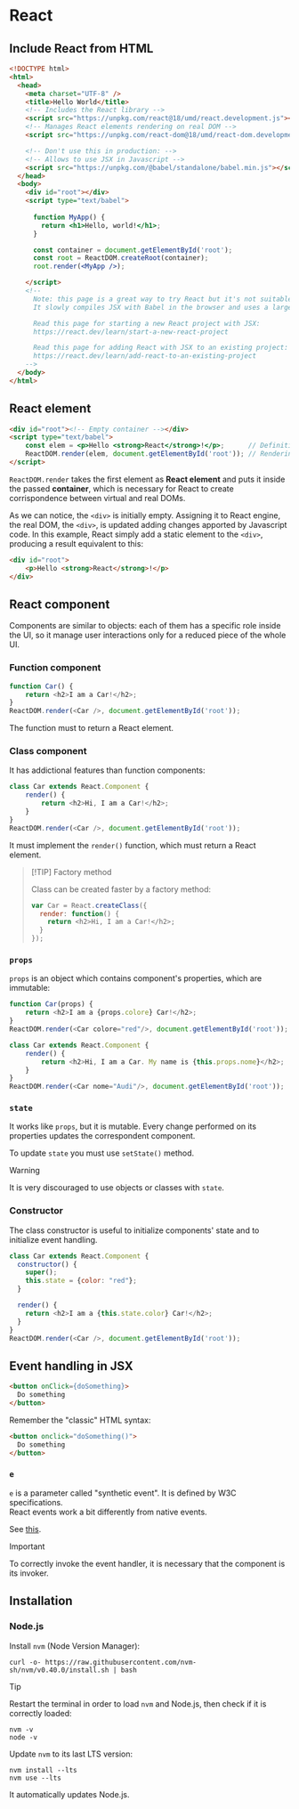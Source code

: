# React

## Include React from HTML

```html
<!DOCTYPE html>
<html>
  <head>
    <meta charset="UTF-8" />
    <title>Hello World</title>
    <!-- Includes the React library -->
    <script src="https://unpkg.com/react@18/umd/react.development.js"></script>
    <!-- Manages React elements rendering on real DOM -->
    <script src="https://unpkg.com/react-dom@18/umd/react-dom.development.js"></script>

    <!-- Don't use this in production: -->
    <!-- Allows to use JSX in Javascript -->
    <script src="https://unpkg.com/@babel/standalone/babel.min.js"></script>
  </head>
  <body>
    <div id="root"></div>
    <script type="text/babel">
    
      function MyApp() {
        return <h1>Hello, world!</h1>;
      }

      const container = document.getElementById('root');
      const root = ReactDOM.createRoot(container);
      root.render(<MyApp />);

    </script>
    <!--
      Note: this page is a great way to try React but it's not suitable for production.
      It slowly compiles JSX with Babel in the browser and uses a large development build of React.

      Read this page for starting a new React project with JSX:
      https://react.dev/learn/start-a-new-react-project

      Read this page for adding React with JSX to an existing project:
      https://react.dev/learn/add-react-to-an-existing-project
    -->
  </body>
</html>
```

## React element

```html
<div id="root"><!-- Empty container --></div>
<script type="text/babel">
    const elem = <p>Hello <strong>React</strong>!</p>;      // Definition
    ReactDOM.render(elem, document.getElementById('root')); // Rendering
</script>
```

`ReactDOM.render` takes the first element as **React element** and puts it inside the passed **container**, which is necessary for React to create corrispondence between virtual and real DOMs.

As we can notice, the `<div>` is initially empty. Assigning it to React engine, the real DOM, the `<div>`, is updated adding changes apported by Javascript code. In this example, React simply add a static element to the `<div>`, producing a result equivalent to this:

```html
<div id="root">
    <p>Hello <strong>React</strong>!</p>
</div>
``` 

## React component

Components are similar to objects: each of them has a specific role inside the UI, so it manage user interactions only for a reduced piece of the whole UI.

### Function component

```js
function Car() {
    return <h2>I am a Car!</h2>;
}
ReactDOM.render(<Car />, document.getElementById('root'));
```

The function must to return a React element.

### Class component

It has addictional features than function components:

```js
class Car extends React.Component {
    render() {
        return <h2>Hi, I am a Car!</h2>;
    }
}
ReactDOM.render(<Car />, document.getElementById('root'));
```

It must implement the `render()` function, which must return a React element.

> [!TIP] Factory method
>
> Class can be created faster by a factory method:
>
> ```js
> var Car = React.createClass({
>   render: function() {
>     return <h2>Hi, I am a Car!</h2>;
>   }
> });
> ```

### `props`

`props` is an object which contains component's properties, which are immutable:

```js
function Car(props) {
    return <h2>I am a {props.colore} Car!</h2>;
}
ReactDOM.render(<Car colore="red"/>, document.getElementById('root'));
```

```js
class Car extends React.Component {
    render() { 
        return <h2>Hi, I am a Car. My name is {this.props.nome}</h2>;
    }
}
ReactDOM.render(<Car nome="Audi"/>, document.getElementById('root'));
```

### `state`

It works like `props`, but it is mutable. Every change performed on its properties updates the correspondent component.

To update `state` you must use `setState()` method.

> [!WARNING]
>
> It is very discouraged to use objects or classes with `state`.

### Constructor

The class constructor is useful to initialize components' state and to initialize event handling.

```js
class Car extends React.Component {
  constructor() {
    super();
    this.state = {color: "red"};
  }

  render() {
    return <h2>I am a {this.state.color} Car!</h2>;
  }
}
ReactDOM.render(<Car />, document.getElementById('root'));
```

## Event handling in JSX

```html
<button onClick={doSomething}>
  Do something
</button>
```

Remember the "classic" HTML syntax:

```html
<button onclick="doSomething()">
  Do something
</button>
```

### `e`

`e` is a parameter called "synthetic event". It is defined by W3C specifications. 
\
React events work a bit differently from native events.

See [this](https://it.reactjs.org/docs/events.html).

> [!IMPORTANT]
>
> To correctly invoke the event handler, it is necessary that the component is its invoker.

## Installation

### Node.js

Install `nvm` (Node Version Manager):
   
```shell
curl -o- https://raw.githubusercontent.com/nvm-sh/nvm/v0.40.0/install.sh | bash
```

> [!TIP]
> 
> Restart the terminal in order to load `nvm` and Node.js, then check if it is correctly loaded:
>
> ```shell
> nvm -v
> node -v
> ```

Update `nvm` to its last LTS version:

```shell
nvm install --lts
nvm use --lts
```

It automatically updates Node.js. 